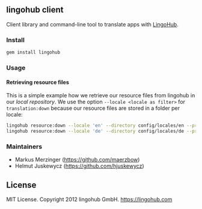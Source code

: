 ## lingohub client

Client library and command-line tool to translate apps with [LingoHub](https://lingohub.com/).

### Install

``` bash
gem install lingohub
```

### Usage

#### Retrieving resource files

This is a simple example how we retrieve our resource files from lingohub in our _local repository_.
We use the option `--locale <locale as filter>` for `translation:down` because our resource files are
stored in a folder per locale:

``` bash
lingohub resource:down --locale 'en' --directory config/locales/en --project 'lingohub' --all
lingohub resource:down --locale 'de' --directory config/locales/de --project 'lingohub' --all
```


### Maintainers

* Markus Merzinger (https://github.com/maerzbow)
* Helmut Juskewycz (https://github.com/hjuskewycz)

## License

MIT License. Copyright 2012 lingohub GmbH. https://lingohub.com